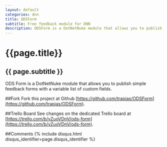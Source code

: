 ```yaml
---
layout: default
categories: dnn
title: ODSForm
subtitle: Free feedback module for DNN
description: ODSForm is a DotNetNuke module that allows you to publish simple feedback forms with a variable list of custom fields. 
---
```


<h1>{{page.title}}</h1>
<h2>{{ page.subtitle }}</h2>

ODS Form is a DotNetNuke module that allows you to publish simple feedback forms with a variable list of custom fields.

<div class="addthis_native_toolbox"></div>

##Fork
Fork this project at Github [https://github.com/trapias/ODSForm](https://github.com/trapias/ODSForm).

##Trello Board
See changes on the dedicated Trello board at [https://trello.com/b/vZuoVDnV/ods-form](https://trello.com/b/vZuoVDnV/ods-form).

##Comments
{% include disqus.html disqus_identifier=page.disqus_identifier %}
